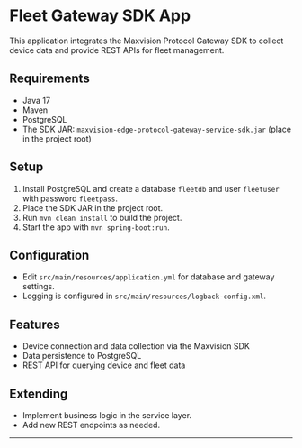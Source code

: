 # Fleet Gateway SDK App

This application integrates the Maxvision Protocol Gateway SDK to collect device data and provide REST APIs for fleet management.

## Requirements
- Java 17
- Maven
- PostgreSQL
- The SDK JAR: `maxvision-edge-protocol-gateway-service-sdk.jar` (place in the project root)

## Setup
1. Install PostgreSQL and create a database `fleetdb` and user `fleetuser` with password `fleetpass`.
2. Place the SDK JAR in the project root.
3. Run `mvn clean install` to build the project.
4. Start the app with `mvn spring-boot:run`.

## Configuration
- Edit `src/main/resources/application.yml` for database and gateway settings.
- Logging is configured in `src/main/resources/logback-config.xml`.

## Features
- Device connection and data collection via the Maxvision SDK
- Data persistence to PostgreSQL
- REST API for querying device and fleet data

## Extending
- Implement business logic in the service layer.
- Add new REST endpoints as needed.

---
